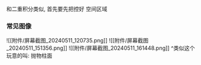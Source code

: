 
和二重积分类似, 首先要先把控好 空间区域


### 常见图像
![[附件/屏幕截图_20240511_120735.png]]
![[附件/屏幕截图_20240511_151356.png]]
![[附件/屏幕截图_20240511_161448.png]]
^类似这个玩意的叫: 抛物柱面
